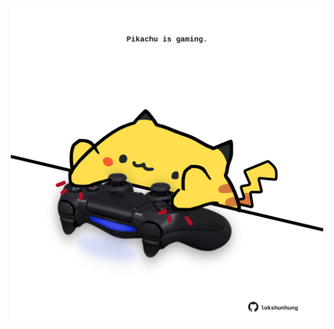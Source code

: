 <!-- built at 01/06/2025, 14:00:39 UTC -->
<p align="center">
  <img width="500" height="500" src="./ReadmeImage.svg">
</p>
